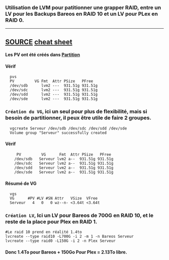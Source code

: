 ### Utilisation de LVM pour patitionner une grapper RAID, entre un LV pour les Backups Bareos en RAID 10 et un LV pour PLex en RAID 0.

---
[SOURCE](https://wiki.gentoo.org/wiki/LVM#LVM_RAID10)
[cheat sheet](http://www.datadisk.co.uk/html_docs/redhat/rh_lvm.htm)
---


#### Les PV ont été créés dans [Partition](https://github.com/NALSED/TUTO/blob/main/PERSO/SAUVEGARDE/LVM/Partition.md#cette-partie-aborde-les-probl%C3%A9mes-li%C3%A9s-au-partitionement-avec-lvm)
#### Vérif
      pvs
      PV         VG Fmt  Attr PSize   PFree
      /dev/sdb      lvm2 ---  931.51g 931.51g
      /dev/sdc      lvm2 ---  931.51g 931.51g
      /dev/sdd      lvm2 ---  931.51g 931.51g
      /dev/sde      lvm2 ---  931.51g 931.51g


### `Création du VG`, ici un seul pour plus de flexibilité, mais si besoin de partitionner, il peux être utile de  faire 2 groupes.

      vgcreate Serveur /dev/sdb /dev/sdc /dev/sdd /dev/sde
      Volume group "Serveur" successfully created

#### Vérif
         PV         VG      Fmt  Attr PSize   PFree
        /dev/sdb   Serveur lvm2 a--  931.51g 931.51g
        /dev/sdc   Serveur lvm2 a--  931.51g 931.51g
        /dev/sdd   Serveur lvm2 a--  931.51g 931.51g
        /dev/sde   Serveur lvm2 a--  931.51g 931.51g

#### Résumé de VG
      vgs
      VG      #PV #LV #SN Attr   VSize  VFree
      Serveur   4   0   0 wz--n- <3.64t <3.64t


### `Création LV`, Ici un LV pour Bareos de 700G en RAID 10, et le reste de la place pour Plex en RAID 1.

    #Le raid 10 prend en réalité 1.4to 
    lvcreate --type raid10 -L700G -i 2 -m 1 -n Bareos Serveur
    lvcreate --type raid0 -L150G -i 2 -n Plex Serveur


#### Donc 1.4To pour Bareos + 150Go Pour Plex = 2.13To libre.











      
